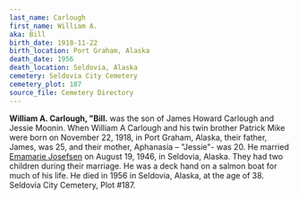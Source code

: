 ```yaml
---
last_name: Carlough
first_name: William A.
aka: Bill
birth_date: 1918-11-22
birth_location: Port Graham, Alaska
death_date: 1956
death_location: Seldovia, Alaska
cemetery: Seldovia City Cemetery
cemetery_plot: 187
source_file: Cemetery Directory
---
```


**William A. Carlough, "Bill.** was the son of James Howard Carlough and Jessie Moonin. When
William A Carlough and his twin brother Patrick Mike were born on
November 22, 1918, in Port Graham, Alaska, their father, James, was 25,
and their mother, Aphanasia – "Jessie"- was 20. He married [Emamarie
Josefsen](Josefson%20Family.md) on August 19, 1946, in Seldovia, Alaska.
They had two children during their marriage. He was a deck hand on a
salmon boat for much of his life. He died in 1956 in Seldovia, Alaska,
at the age of 38. Seldovia City Cemetery, Plot \#187.


